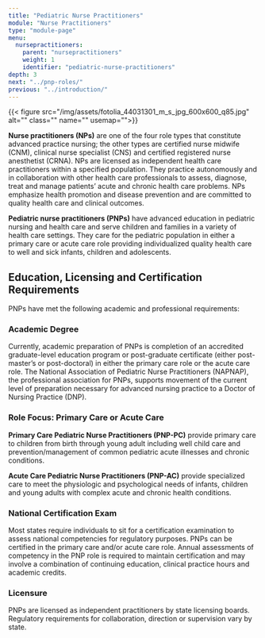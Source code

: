 ```yaml
---
title: "Pediatric Nurse Practitioners"
module: "Nurse Practitioners"
type: "module-page"
menu:
  nursepractitioners:
    parent: "nursepractitioners"
    weight: 1
    identifier: "pediatric-nurse-practitioners"
depth: 3
next: "../pnp-roles/"
previous: "../introduction/"
---
```

<div class="pageblock right img-polaroid img-rounded">
<div class="caption">
</div>
{{< figure src="/img/assets/fotolia_44031301_m_s_jpg_600x600_q85.jpg" alt="" class="" name="" usemap="">}}</div><div class="pageblock"><p><strong>Nurse practitioners (NPs)</strong> are one of the four role types that constitute advanced practice nursing; the other types are certified nurse midwife (CNM), clinical nurse specialist (CNS) and certified registered nurse anesthetist (CRNA). NPs are licensed as independent health care practitioners within a specified population. They practice autonomously and in collaboration with other health care professionals to assess, diagnose, treat and manage patients’ acute and chronic health care problems. NPs emphasize health promotion and disease prevention and are committed to quality health care and clinical outcomes.</p>
<p><strong>Pediatric nurse practitioners (PNPs)</strong> have advanced education in pediatric nursing and health care and serve children and families in a variety of health care settings. They care for the pediatric population in either a primary care or acute care role providing individualized quality health care to well and sick infants, children and adolescents.</p>
</div><div class="pageblock"><h2>Education, Licensing and Certification Requirements</h2>
PNPs have met the following academic and professional requirements:
<h3>Academic Degree</h3>
<p>Currently, academic preparation of PNPs is completion of an accredited graduate-level education program or post-graduate certificate (either post-master’s or post-doctoral) in either the primary care role or the acute care role. The National Association of Pediatric Nurse Practitioners (NAPNAP), the professional association for PNPs, supports movement of the current level of preparation necessary for advanced nursing practice to a Doctor of Nursing Practice (DNP).</p>
<h3>Role Focus: Primary Care or Acute Care</h3>
<p><strong>Primary Care Pediatric Nurse Practitioners (PNP-PC)</strong> provide primary care to children from birth through young adult including well child care and prevention/management of common pediatric acute illnesses and chronic conditions.</p>
<p><strong>Acute Care Pediatric Nurse Practitioners (PNP-AC)</strong> provide specialized care to meet the physiologic and psychological needs of infants, children and young adults with complex acute and chronic health conditions. </p>
<h3>National Certification Exam</h3>
<p>Most states require individuals to sit for a certification examination to assess national competencies for regulatory purposes. PNPs can be certified in the primary care and/or acute care role. Annual assessments of competency in the PNP role is required to maintain certification and may involve a combination of continuing education, clinical practice hours and academic credits.</p>
<h3>Licensure</h3>
<p>PNPs are licensed as independent practitioners by state licensing boards.  Regulatory requirements for collaboration, direction or supervision vary by state.</p>
</div>